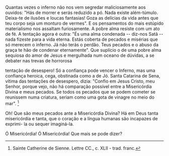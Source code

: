 
Quantas vezes o inferno não nos vem segredar maliciosamente aos ouvidos: "Hás de morrer e serás reduzido a pó. Nada existe além-túmulo. Deixa-te de ilusões e loucas fantasias! Goza as delícias da vida antes que teu corpo seja um monturo de vermes". E os pensamentos do mais estúpido materialismo nos assaltam furiosamente. A pobre alma resiste com um ato de fé. A tentação agora é outra: "És uma alma condenada -- diz-nos Satã -- nada fizeste para a vida eterna. Estás coberta de pecados e misérias que só merecem o inferno. Já não terás o perdão. Teus pecados e o abuso da graça te hão de condenar eternamente". Que suplício o de uma pobre alma sequiosa do amor de Jesus e mergulhada num oceano de dúvidas, a se debater nas trevas de horrorosa

tentação de desespero! Só a confiança pode vencer o Inferno, mas uma confiança heroica, cega, obstinada como a de Jó. Santa Catarina de Sena, vítima das tentações de desespero, dizia: "Confio em Jesus Cristo, meu Senhor, porque vejo, não há comparação possível entre a Misericórdia Divina e meus pecados. Se todos os pecados que se podem cometer se reunissem numa criatura, seriam como uma gota de vinagre no meio do mar". [^1]

Oh! Que são meus pecados ante a Misericórdia Divina? Há em Deus tanta misericórdia e tanta, que o coração e a língua humanas são incapazes de exprimi- la ou sequer imaginá-la.

Ó Misericórdia! Ó Misericórdia! Que mais se pode dizer?



[^1]: Sainte Catherine de Sienne. Lettre CC., c. XLII - trad. franc.